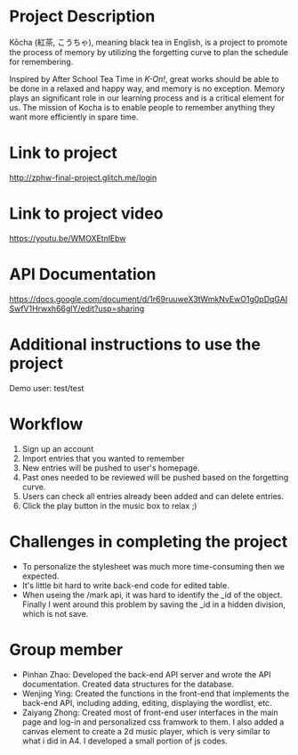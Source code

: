 # Project Description

Kōcha (紅茶, こうちゃ), meaning black tea in English, is a project to promote the process of memory by utilizing the forgetting curve to plan the schedule for remembering. 

Inspired by After School Tea Time in _K-On!_, great works should be able to be done in a relaxed and happy way, and memory is no exception. Memory plays an significant role in our learning process and is a critical element for us. The mission of Kocha is to enable people to remember anything they want more efficiently in spare time.


# Link to project

http://zphw-final-project.glitch.me/login

# Link to project video

https://youtu.be/WMOXEtnlEbw


# API Documentation

https://docs.google.com/document/d/1r69ruuweX3tWmkNvEwO1g0pDqGAISwfV1Hrwxh66glY/edit?usp=sharing


# Additional instructions to use the project
Demo user: test/test

# Workflow
1. Sign up an account
2. Import entries that you wanted to remember
3. New entries will be pushed to user's homepage.
4. Past ones needed to be reviewed will be pushed based on the forgetting curve.
5. Users can check all entries already been added and can delete entries.
6. Click the play button in the music box to relax ;)


# Challenges in completing the project
- To personalize the stylesheet was much more time-consuming then we expected.
- It's little bit hard to write back-end code for edited table.
- When useing the /mark api, it was hard to identify the _id of the object. Finally I went around this problem by saving the _id in a hidden division, which is not save.


# Group member
- Pinhan Zhao: Developed the back-end API server and wrote the API documentation. Created data structures for the database.
- Wenjing Ying: Created the functions in the front-end that implements the back-end API, including adding, editing, displaying the wordlist, etc. 
- Zaiyang Zhong: Created most of front-end user interfaces in the main page and log-in and personalized css framwork to them. I also added a canvas element to create a 2d music player, which is very similar to what i did in A4. I developed a small portion of js codes.
